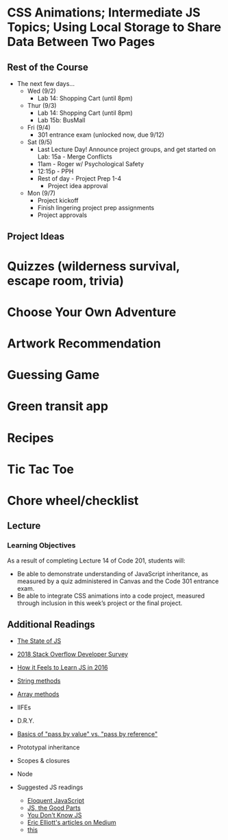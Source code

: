 
# CSS Animations; Intermediate JS Topics; Using Local Storage to Share Data Between Two Pages


## Rest of the Course

- The next few days...
    - Wed (9/2)
        - Lab 14: Shopping Cart (until 8pm)
    - Thur (9/3)
        * Lab 14: Shopping Cart (until 8pm)
        * Lab 15b: BusMall
    - Fri (9/4)
        * 301 entrance exam (unlocked now, due 9/12)
    - Sat (9/5)
        * Last Lecture Day!  Announce project groups, and get started on Lab: 15a - Merge Conflicts
        * 11am - Roger w/ Psychological Safety
        * 12:15p - PPH
        * Rest of day - Project Prep 1-4
          * Project idea approval
    - Mon (9/7)
        * Project kickoff
        * Finish lingering project prep assignments
        * Project approvals


## Project Ideas

  # Quizzes (wilderness survival, escape room, trivia)
  # Choose Your Own Adventure
  # Artwork Recommendation
  # Guessing Game
  # Green transit app
  # Recipes
  # Tic Tac Toe
  # Chore wheel/checklist


## Lecture

### Learning Objectives

As a result of completing Lecture 14 of Code 201, students will:

- Be able to demonstrate understanding of JavaScript inheritance, as measured by a quiz administered in Canvas and the Code 301 entrance exam.
- Be able to integrate CSS animations into a code project, measured through inclusion in this week’s project or the final project.

## Additional Readings

- [The State of JS](http://stateofjs.com)
- [2018 Stack Overflow Developer Survey](https://insights.stackoverflow.com/survey/2018)
- [How it Feels to Learn JS in 2016](https://hackernoon.com/how-it-feels-to-learn-javascript-in-2016-d3a717dd577f#.ygr5pmdqy)
- [String methods](https://developer.mozilla.org/en-US/docs/Web/JavaScript/Reference/Global_Objects/String)
- [Array methods](https://developer.mozilla.org/en-US/docs/Web/JavaScript/Reference/Global_Objects/Array)
- IIFEs
- D.R.Y.
- [Basics of "pass by value" vs. "pass by reference"](https://codeburst.io/explaining-value-vs-reference-in-javascript-647a975e12a0)
- Prototypal inheritance
- Scopes & closures
- Node

- Suggested JS readings
  - [Eloquent JavaScript](http://eloquentjavascript.net/)
  - [JS, the Good Parts](http://shop.oreilly.com/product/9780596517748.do)
  - [You Don't Know JS](https://github.com/getify/You-Dont-Know-JS)
  - [Eric Elliott's articles on Medium](https://medium.com/@_ericelliott)
  - [this](http://rainsoft.io/gentle-explanation-of-this-in-javascript)

